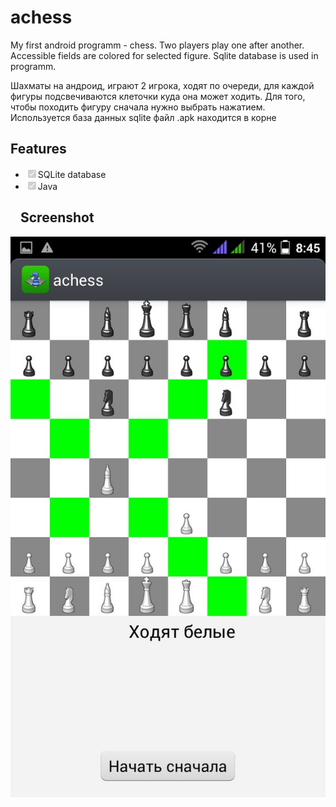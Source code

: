 ﻿# achess 
My first android programm - chess. Two players play one after another. Accessible fields are colored for selected figure. Sqlite database is used in programm.

Шахматы на андроид, играют 2 игрока, ходят по очереди, для каждой фигуры подсвечиваются клеточки куда она может ходить.
Для того, чтобы походить фигуру сначала нужно выбрать нажатием.
Используется база данных sqlite
файл .apk находится в корне 
<h2>Features</h2>
<ul class="contains-task-list">
<li class="task-list-item"><input type="checkbox" class="task-list-item-checkbox" checked="" disabled="">SQLite database</li>
<li class="task-list-item"><input type="checkbox" class="task-list-item-checkbox" checked="" disabled="">Java</li>
</ul>
<h2><a id="user-content-screenshot" class="anchor" href="#screenshot" aria-hidden="true"><svg aria-hidden="true" class="octicon octicon-link" height="16" version="1.1" viewBox="0 0 16 16" width="16"></svg></a>Screenshot</h2>
<p><a href="/screen.jpg" target="_blank"><img src="/screen.jpg" style="max-width:100%;"></a></p>
